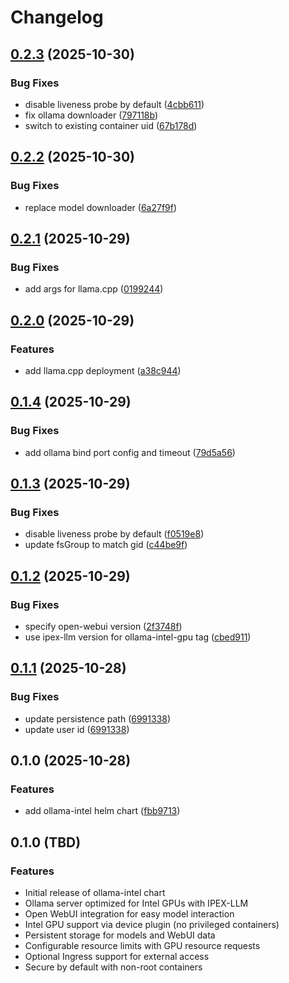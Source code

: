# Changelog

## [0.2.3](https://github.com/mikesmitty/wyoming-helm/compare/ollama-intel-v0.2.2...ollama-intel-v0.2.3) (2025-10-30)


### Bug Fixes

* disable liveness probe by default ([4cbb611](https://github.com/mikesmitty/wyoming-helm/commit/4cbb611695cc11b7ec8e4aeebe77ae28b9265cad))
* fix ollama downloader ([797118b](https://github.com/mikesmitty/wyoming-helm/commit/797118bc46c1d62a649da10ebf88136afa28350b))
* switch to existing container uid ([67b178d](https://github.com/mikesmitty/wyoming-helm/commit/67b178d431e4c7cff914b73547713cfc19cb7962))

## [0.2.2](https://github.com/mikesmitty/wyoming-helm/compare/ollama-intel-v0.2.1...ollama-intel-v0.2.2) (2025-10-30)


### Bug Fixes

* replace model downloader ([6a27f9f](https://github.com/mikesmitty/wyoming-helm/commit/6a27f9fcbd1e8eb4fd828b07be3dff726766c29c))

## [0.2.1](https://github.com/mikesmitty/wyoming-helm/compare/ollama-intel-v0.2.0...ollama-intel-v0.2.1) (2025-10-29)


### Bug Fixes

* add args for llama.cpp ([0199244](https://github.com/mikesmitty/wyoming-helm/commit/01992442d92ca5a6bacfb4e38b69ea37f3838e95))

## [0.2.0](https://github.com/mikesmitty/wyoming-helm/compare/ollama-intel-v0.1.4...ollama-intel-v0.2.0) (2025-10-29)


### Features

* add llama.cpp deployment ([a38c944](https://github.com/mikesmitty/wyoming-helm/commit/a38c944123c44c1742c8c0736c0ed9ba5e45c9ef))

## [0.1.4](https://github.com/mikesmitty/wyoming-helm/compare/ollama-intel-v0.1.3...ollama-intel-v0.1.4) (2025-10-29)


### Bug Fixes

* add ollama bind port config and timeout ([79d5a56](https://github.com/mikesmitty/wyoming-helm/commit/79d5a564d7232a28071219f4a546d932bfd2d1a4))

## [0.1.3](https://github.com/mikesmitty/wyoming-helm/compare/ollama-intel-v0.1.2...ollama-intel-v0.1.3) (2025-10-29)


### Bug Fixes

* disable liveness probe by default ([f0519e8](https://github.com/mikesmitty/wyoming-helm/commit/f0519e8c81d541655dd7e121afb98ccba5acc056))
* update fsGroup to match gid ([c44be9f](https://github.com/mikesmitty/wyoming-helm/commit/c44be9fb2179bbe116787db490362dc3267f1c61))

## [0.1.2](https://github.com/mikesmitty/wyoming-helm/compare/ollama-intel-v0.1.1...ollama-intel-v0.1.2) (2025-10-29)


### Bug Fixes

* specify open-webui version ([2f3748f](https://github.com/mikesmitty/wyoming-helm/commit/2f3748f4bdb4cfd2b693481a821cac421fcdc084))
* use ipex-llm version for ollama-intel-gpu tag ([cbed911](https://github.com/mikesmitty/wyoming-helm/commit/cbed9110a3de062ae8bc25108b1796cb2dd9d0e0))

## [0.1.1](https://github.com/mikesmitty/wyoming-helm/compare/ollama-intel-0.1.0...ollama-intel-v0.1.1) (2025-10-28)


### Bug Fixes

* update persistence path ([6991338](https://github.com/mikesmitty/wyoming-helm/commit/69913383ce78d7a225e34657a8dcdb8776bc642d))
* update user id ([6991338](https://github.com/mikesmitty/wyoming-helm/commit/69913383ce78d7a225e34657a8dcdb8776bc642d))

## 0.1.0 (2025-10-28)


### Features

* add ollama-intel helm chart ([fbb9713](https://github.com/mikesmitty/wyoming-helm/commit/fbb9713e642d4ee02932cdc8cf67eac0677fa932))

## 0.1.0 (TBD)

### Features

* Initial release of ollama-intel chart
* Ollama server optimized for Intel GPUs with IPEX-LLM
* Open WebUI integration for easy model interaction
* Intel GPU support via device plugin (no privileged containers)
* Persistent storage for models and WebUI data
* Configurable resource limits with GPU resource requests
* Optional Ingress support for external access
* Secure by default with non-root containers
